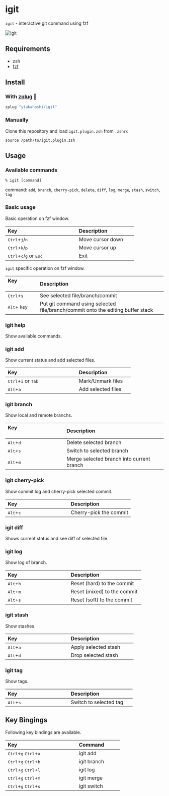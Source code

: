 # igit

`igit` - interactive git command using fzf

![igit](https://user-images.githubusercontent.com/26239560/45913024-20246d80-be66-11e8-904c-63bad327e1ce.gif)

## Requirements

- zsh
- [fzf](https://github.com/junegunn/fzf)

## Install

### With [zplug](https://github.com/zplug/zplug) :hibiscus:

```zsh
zplug "ytakahashi/igit"
```

### Manually

Clone this repository and load `igit.plugin.zsh` from `.zshrc`

```.zshrc
source /path/to/igit.plugin.zsh
```

## Usage

### Available commands

```shell
% igit [command]
```

command: `add`, `branch`, `cherry-pick`, `delete`, `diff`, `log`, `merge`, `stash`, `switch`, `tag`

### Basic usage

Basic operation on fzf window.  

| Key                                                         | Description            |
| :---------------------------------------------------------- | :--------------------- |
| <kbd>Ctrl</kbd>+<kbd>j</kbd>/<kbd>n</kbd>                   | Move cursor down       |
| <kbd>Ctrl</kbd>+<kbd>k</kbd>/<kbd>p</kbd>                   | Move cursor up         |
| <kbd>Ctrl</kbd>+<kbd>c</kbd>/<kbd>g</kbd> or <kbd>Esc</kbd> | Exit                   |

`igit` specific operation on fzf window.

| Key                           | Description                                                                     |
| :---------------------------- | :------------------------------------------------------------------------------ |
| <kbd>Ctrl</kbd>+<kbd>s</kbd>  | See selected file/branch/commit                                                 |
| <kbd>Alt</kbd>+ `key`         | Put git command using selected file/branch/commit onto the editing buffer stack |

### igit help

Show available commands.

### igit add

Show current status and add selected files.

| Key                                             | Description            |
| :---------------------------------------------- | :--------------------- |
| <kbd>Ctrl</kbd>+<kbd>i</kbd> or <kbd>Tab</kbd>  | Mark/Unmark files      |
| <kbd>Alt</kbd>+<kbd>a</kbd>                     | Add selected files     |

### igit branch

Show local and remote branchs.

| Key                                        | Description                               |
| :----------------------------------------- | :---------------------------------------- |
| <kbd>Alt</kbd>+<kbd>d</kbd>                | Delete selected branch                    |
| <kbd>Alt</kbd>+<kbd>s</kbd>                | Switch to selected branch                 |
| <kbd>Alt</kbd>+<kbd>m</kbd>                | Merge selected branch into current branch |

### igit cherry-pick

Show commit log and cherry-pick selected commit.

| Key                                        | Description            |
| :----------------------------------------- | :--------------------- |
| <kbd>Alt</kbd>+<kbd>c</kbd>                | Cherry-pick the commit |

### igit diff

Shows current status and see diff of selected file.

### igit log

Show log of branch.  

| Key                                        | Description                  |
| :----------------------------------------- | :--------------------------- |
| <kbd>Alt</kbd>+<kbd>h</kbd>                | Reset (hard) to the commit   |
| <kbd>Alt</kbd>+<kbd>m</kbd>                | Reset (mixed) to the commit  |
| <kbd>Alt</kbd>+<kbd>s</kbd>                | Reset (soft) to the commit   |

### igit stash

Show stashes.

| Key                                        | Description                  |
| :----------------------------------------- | :--------------------------- |
| <kbd>Alt</kbd>+<kbd>a</kbd>                | Apply selected stash         |
| <kbd>Alt</kbd>+<kbd>d</kbd>                | Drop selected stash          |

### igit tag

Show tags.

| Key                                        | Description                  |
| :----------------------------------------- | :--------------------------- |
| <kbd>Alt</kbd>+<kbd>s</kbd>                | Switch to selected tag       |

## Key Bingings

Following key bindings are available.

| Key                                                         | Command                |
| :---------------------------------------------------------- | :--------------------- |
| <kbd>Ctrl</kbd>+<kbd>g</kbd> <kbd>Ctrl</kbd>+<kbd>a</kbd>   | igit add               |
| <kbd>Ctrl</kbd>+<kbd>g</kbd> <kbd>Ctrl</kbd>+<kbd>b</kbd>   | igit branch            |
| <kbd>Ctrl</kbd>+<kbd>g</kbd> <kbd>Ctrl</kbd>+<kbd>l</kbd>   | igit log               |
| <kbd>Ctrl</kbd>+<kbd>g</kbd> <kbd>Ctrl</kbd>+<kbd>m</kbd>   | igit merge             |
| <kbd>Ctrl</kbd>+<kbd>g</kbd> <kbd>Ctrl</kbd>+<kbd>s</kbd>   | igit switch            |
